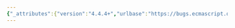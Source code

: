 ```yaml
---
{"_attributes":{"version":"4.4.4+","urlbase":"https://bugs.ecmascript.org/","maintainer":"dherman@mozilla.com"},"bug":{"bug_id":1815,"creation_ts":"2013-08-25 11:17:00 -0700","short_desc":"Computed property names in BindingProperty","delta_ts":"2015-07-10 08:34:22 -0700","product":"Draft for 6th Edition","component":"technical issue","version":"Rev 17: August 23, 2013 Draft","rep_platform":"All","op_sys":"All","bug_status":"RESOLVED","resolution":"FIXED","priority":"Normal","bug_severity":"enhancement","everconfirmed":true,"reporter":{"uid":"arv","name":"Erik Arvidsson"},"assigned_to":{"uid":"allen","name":"Allen Wirfs-Brock"},"cc":"erik.arvidsson","long_desc":[{"commentid":5221,"comment_count":0,"who":{"uid":"arv","name":"Erik Arvidsson"},"bug_when":"2013-08-25 11:17:26 -0700","thetext":"The grammar allows:\n\nvar n = 'y';\nvar {[n]: x} = {y: 42};\n\nI believe the semantics does not cover this case."},{"commentid":5382,"comment_count":1,"who":{"uid":"allen","name":"Allen Wirfs-Brock"},"bug_when":"2013-09-10 17:05:01 -0700","thetext":"I think it does. http://people.mozilla.org/~jorendorff/es6-draft.html#sec-13.2.3.2 \n\nBinding Initialisation\n\nBindingProperty : PropertyName : BindingElement\n\n    1. Let P be the result of evaluating PropertyName\n    2. ReturnIfAbrupt(P).\n    3. Return the result of performing Keyed Binding Initialisation for BindingElement using value, environment, and P as arguments.\n\nand http://people.mozilla.org/~jorendorff/es6-draft.html#sec-12.1.5\n\nPropertyName : ComputedPropertyName\n\nEvaluation\n\nComputedPropertyName : [ AssignmentExpression ]\n\n    1. Let exprValue be the result of evaluating AssignmentExpression.\n    2. Let propName be GetValue(exprValue).\n    3. ReturnIfAbrupt(propName).\n    4. Return ToPropertyKey(propName)."},{"commentid":5383,"comment_count":2,"who":{"uid":"arv","name":"Erik Arvidsson"},"bug_when":"2013-09-11 09:16:59 -0700","thetext":"Looks like you got it covered."}]}}
---
```

